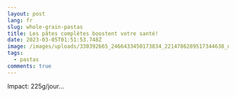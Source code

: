 ```yaml
---
layout: post
lang: fr
slug: whole-grain-pastas
title: Les pâtes complètes boostent votre santé!
date: 2023-03-05T01:51:53.748Z
image: /images/uploads/330392665_2466433450173834_2214786289517344638_n.jpg
tags:
  - pastas
comments: true
---
```

Impact: 225g/jour...